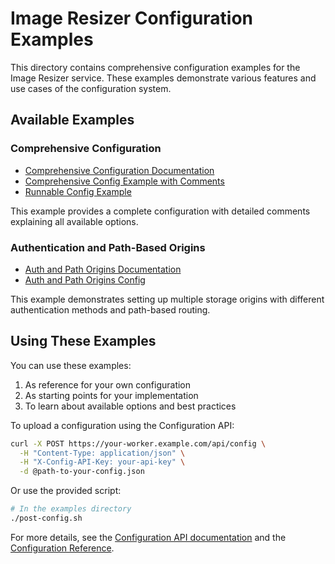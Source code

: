 # Image Resizer Configuration Examples

This directory contains comprehensive configuration examples for the Image Resizer service. These examples demonstrate various features and use cases of the configuration system.

## Available Examples

### Comprehensive Configuration

- [Comprehensive Configuration Documentation](./comprehensive-config.md)
- [Comprehensive Config Example with Comments](./comprehensive-config-example.jsonc)
- [Runnable Config Example](./comprehensive-config-runnable.json)

This example provides a complete configuration with detailed comments explaining all available options.

### Authentication and Path-Based Origins

- [Auth and Path Origins Documentation](./auth-path-origins.md)
- [Auth and Path Origins Config](./auth-and-path-origins-config.json)

This example demonstrates setting up multiple storage origins with different authentication methods and path-based routing.

## Using These Examples

You can use these examples:

1. As reference for your own configuration
2. As starting points for your implementation
3. To learn about available options and best practices

To upload a configuration using the Configuration API:

```bash
curl -X POST https://your-worker.example.com/api/config \
  -H "Content-Type: application/json" \
  -H "X-Config-API-Key: your-api-key" \
  -d @path-to-your-config.json
```

Or use the provided script:

```bash
# In the examples directory
./post-config.sh
```

For more details, see the [Configuration API documentation](../core/configuration-api.md) and the [Configuration Reference](../core/configuration-reference.md).
